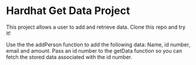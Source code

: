 # Hardhat Get Data Project

This project allows a user to add and retrieve data. Clone this repo and try it!

Use the the addPerson function to add the following data: Name, id number, email and amount.
Pass an id number to the getData function so you can fetch the stored data associated with the id number.
